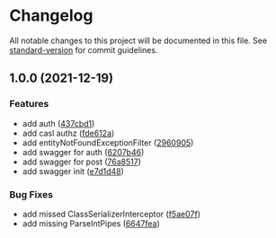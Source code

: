 # Changelog

All notable changes to this project will be documented in this file. See [standard-version](https://github.com/conventional-changelog/standard-version) for commit guidelines.

## 1.0.0 (2021-12-19)

### Features

- add auth ([437cbd1](https://github.com/allohamora/nest-auth-example/commit/437cbd1238ee9ff913dde26578790bcfff07a487))
- add casl authz ([fde612a](https://github.com/allohamora/nest-auth-example/commit/fde612a58c002927dc4e73a9bd052a4ee958b0f0))
- add entityNotFoundExceptionFilter ([2960905](https://github.com/allohamora/nest-auth-example/commit/29609058ed89713d407286dfe5553c625ecec535))
- add swagger for auth ([6207b46](https://github.com/allohamora/nest-auth-example/commit/6207b4634438d22d424603270ebb15bc8b6949e3))
- add swagger for post ([76a8517](https://github.com/allohamora/nest-auth-example/commit/76a8517cbe4e931e1ad035945d01ba71217f6a02))
- add swagger init ([e7d1d48](https://github.com/allohamora/nest-auth-example/commit/e7d1d48a69a64c2249de2c83d2e26bd990170d8d))

### Bug Fixes

- add missed ClassSerializerInterceptor ([f5ae07f](https://github.com/allohamora/nest-auth-example/commit/f5ae07f674134087b526f0b5429e6342f663496e))
- add missing ParseIntPipes ([6647fea](https://github.com/allohamora/nest-auth-example/commit/6647fea61b9931688b8918999934bbc3aa6b0bbc))
